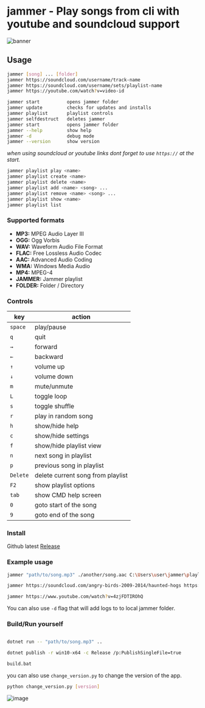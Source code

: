 # jammer - Play songs from cli with youtube and soundcloud support

![banner](https://raw.githubusercontent.com/jooapa/jammer/main/.github/img/jammer-banner.gif)

## Usage

```bash
jammer [song] ... [folder]
jammer https://soundcloud.com/username/track-name 
jammer https://soundcloud.com/username/sets/playlist-name
jammer https://youtube.com/watch?v=video-id

jammer start          opens jammer folder
jammer update         checks for updates and installs
jammer playlist       playlist controls
jammer selfdestruct   deletes jammer
jammer start          opens jammer folder
jammer --help         show help
jammer -d             debug mode
jammer --version      show version

```

_when using soundcloud or youtube links dont forget to use `https://` at the start._

```bash
jammer playlist play <name>
jammer playlist create <name>
jammer playlist delete <name>
jammer playlist add <name> <song> ...
jammer playlist remove <name> <song> ...
jammer playlist show <name>
jammer playlist list
```

### Supported formats

- **MP3:** MPEG Audio Layer III
- **OGG:** Ogg Vorbis
- **WAV:** Waveform Audio File Format
- **FLAC:** Free Lossless Audio Codec
- **AAC:** Advanced Audio Coding
- **WMA:** Windows Media Audio
- **MP4:** MPEG-4
- **JAMMER:** Jammer playlist
- **FOLDER:** Folder / Directory

### Controls

| key | action |
|  --------  |  -------  |
| `space` | play/pause |
| `q` | quit |
| `→` | forward |
| `←` | backward |
| `↑` | volume up |
| `↓` | volume down |
| `m` | mute/unmute |
| `L` | toggle loop |
| `s` | toggle shuffle |
| `r` | play in random song |
| `h` | show/hide help |
| `c` | show/hide settings |
| `f` | show/hide playlist view |
| `n` | next song in playlist |
| `p` | previous song in playlist |
| `Delete` | delete current song from playlist |
| `F2` | show playlist options |
| `tab` | show CMD help screen|
| `0` | goto start of the song|
| `9` | goto end of the song|

### Install

Github latest [Release](https://github.com/jooapa/signal-jammer/releases/latest)

### Example usage

```bash
jammer "path/to/song.mp3" ./another/song.aac C:\Users\user\jammer\playlists\playlist.jammer "path/to/folder"
```

```bash
jammer https://soundcloud.com/angry-birds-2009-2014/haunted-hogs https://soundcloud.com/cohen-campbell-823175156/sets/angry-birds-epic
```

```bash
jammer https://www.youtube.com/watch?v=4zjFDTIROhQ
```

You can also use `-d` flag that will add logs to to local jammer folder.

### Build/Run yourself

```bash

dotnet run -- "path/to/song.mp3" ..
```

```bash
dotnet publish -r win10-x64 -c Release /p:PublishSingleFile=true
```

```bash
build.bat
```

you can also use `change_version.py` to change the version of the app.

```bash
python change_version.py [version]
```

![image](https://raw.githubusercontent.com/jooapa/jammer/main/jammer_HQ.png)

